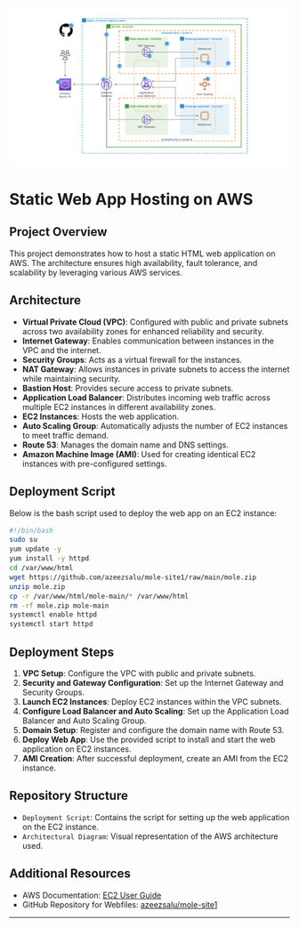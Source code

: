 ![Alt text](Html.png)
---
# Static Web App Hosting on AWS

## Project Overview
This project demonstrates how to host a static HTML web application on AWS. The architecture ensures high availability, fault tolerance, and scalability by leveraging various AWS services.

## Architecture
- **Virtual Private Cloud (VPC)**: Configured with public and private subnets across two availability zones for enhanced reliability and security.
- **Internet Gateway**: Enables communication between instances in the VPC and the internet.
- **Security Groups**: Acts as a virtual firewall for the instances.
- **NAT Gateway**: Allows instances in private subnets to access the internet while maintaining security.
- **Bastion Host**: Provides secure access to private subnets.
- **Application Load Balancer**: Distributes incoming web traffic across multiple EC2 instances in different availability zones.
- **EC2 Instances**: Hosts the web application.
- **Auto Scaling Group**: Automatically adjusts the number of EC2 instances to meet traffic demand.
- **Route 53**: Manages the domain name and DNS settings.
- **Amazon Machine Image (AMI)**: Used for creating identical EC2 instances with pre-configured settings.

## Deployment Script
Below is the bash script used to deploy the web app on an EC2 instance:

```bash
#!/bin/bash
sudo su
yum update -y
yum install -y httpd
cd /var/www/html
wget https://github.com/azeezsalu/mole-site1/raw/main/mole.zip
unzip mole.zip
cp -r /var/www/html/mole-main/* /var/www/html
rm -rf mole.zip mole-main
systemctl enable httpd
systemctl start httpd
```

## Deployment Steps
1. **VPC Setup**: Configure the VPC with public and private subnets.
2. **Security and Gateway Configuration**: Set up the Internet Gateway and Security Groups.
3. **Launch EC2 Instances**: Deploy EC2 instances within the VPC subnets.
4. **Configure Load Balancer and Auto Scaling**: Set up the Application Load Balancer and Auto Scaling Group.
5. **Domain Setup**: Register and configure the domain name with Route 53.
6. **Deploy Web App**: Use the provided script to install and start the web application on EC2 instances.
7. **AMI Creation**: After successful deployment, create an AMI from the EC2 instance.

## Repository Structure
- `Deployment Script`: Contains the script for setting up the web application on the EC2 instance.
- `Architectural Diagram`: Visual representation of the AWS architecture used.

## Additional Resources
- AWS Documentation: [EC2 User Guide](https://docs.aws.amazon.com/ec2/index.html)
- GitHub Repository for Webfiles: [azeezsalu/mole-site1](https://github.com/azeezsalu/mole-site1)

---
